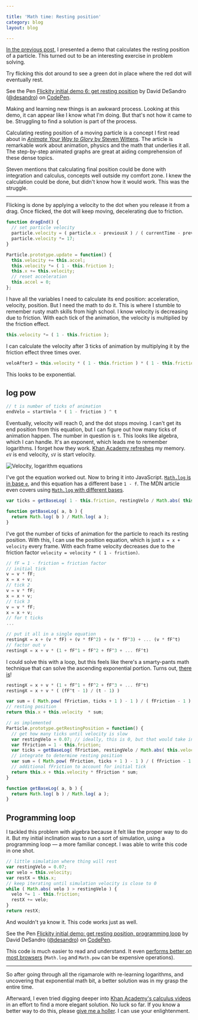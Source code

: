 ```yaml
---

title: 'Math time: Resting position'
category: blog
layout: blog

---
```


[In the previous post](/blog/initial-demos), I presented a demo that calculates the resting position of a particle. This turned out to be an interesting exercise in problem solving.

Try flicking this dot around to see a green dot in place where the red dot will eventually rest.

<p data-height="268" data-theme-id="0" data-slug-hash="ByKNLb" data-default-tab="result" data-user="desandro" class='codepen'>See the Pen <a href='http://codepen.io/desandro/pen/myVzRQ/'>Flickity initial demo 6: get resting position</a> by David DeSandro (<a href='http://codepen.io/desandro'>@desandro</a>) on <a href='http://codepen.io'>CodePen</a>.</p>

Making and learning new things is an awkward process. Looking at this demo, it can appear like I know what I'm doing. But that's not how it came to be. Struggling to find a solution is part of the process.

Calculating resting position of a moving particle is a concept I first read about in [_Animate Your Way to Glory_ by Steven Wittens](http://acko.net/blog/animate-your-way-to-glory). The article is remarkable work about animation, physics and the math that underlies it all. The step-by-step animated graphs are great at aiding comprehension of these dense topics.

Steven mentions that calculating final position could be done with integration and calculus, concepts well outside my comfort zone. I knew the calculation could be done, but didn't know how it would work. This was the struggle.

---

Flicking is done by applying a velocity to the dot when you release it from a drag. Once flicked, the dot will keep moving, decelerating due to friction.

``` js
function dragEnd() {
  // set particle velocity
  particle.velocity = ( particle.x - previousX ) / ( currentTime - previousTime );
  particle.velocity *= 17;
}

Particle.prototype.update = function() {
  this.velocity += this.accel;
  this.velocity *= ( 1 - this.friction );
  this.x += this.velocity;
  // reset acceleration
  this.accel = 0;
};
```

I have all the variables I need to calculate its end position: acceleration, velocity, position. But I need the math to do it. This is where I stumble to remember rusty math skills from high school. I know velocity is decreasing due to friction. With each tick of the animation, the velocity is multiplied by the friction effect.

``` js
this.velocity *= ( 1 - this.friction );
```

I can calculate the velocity after 3 ticks of animation by multiplying it by the friction effect three times over.

``` js
veloAfter3 = this.velocity * ( 1 - this.friction ) * ( 1 - this.friction ) * ( 1 - this.friction )
```

This looks to be exponential. 

## log pow

``` js
// t is number of ticks of animation
endVelo = startVelo * ( 1 - friction ) ^ t
```

Eventually, velocity will reach 0, and the dot stops moving. I can't get its end position from this equation, but I can figure out how many ticks of animation happen. The number in question is `t`. This looks like algebra, which I can handle. It's an exponent, which leads me to remember logarithms. I forget how they work. [Khan Academy refreshes](https://www.khanacademy.org/math/algebra2/logarithms-tutorial/logarithm_basics/v/logarithms) my memory. `eV` is end velocity, `sV` is start velocity.

![Velocity, logarithm equations](https://i.imgur.com/qF6QSER.jpg)

I've got the equation worked out. Now to bring it into JavaScript. [`Math.log` is in base `e`](https://developer.mozilla.org/en-US/docs/Web/JavaScript/Reference/Global_Objects/Math/log), and this equation has a different base `1 - f`. The MDN article even covers using [`Math.log` with different bases](https://developer.mozilla.org/en-US/docs/Web/JavaScript/Reference/Global_Objects/Math/log#Example.3A_Using_Math.log_with_a_different_base).

``` js
var ticks = getBaseLog( 1 - this.friction, restingVelo / Math.abs( this.velocity ) );

function getBaseLog( a, b ) {
  return Math.log( b ) / Math.log( a );
}
```

I've got the number of ticks of animation for the particle to reach its resting position. With this, I can use the position equation, which is just `x = x + velocity` every frame. With each frame velocity decreases due to the friction factor `velocity = velocity * ( 1 - friction)`. 

``` js
// fF = 1 - friction = friction factor
// initial tick
v = v * fF;
x = x + v;
// tick 2
v = v * fF;
x = x + v;
// tick 3
v = v * fF;
x = x + v;
// for t ticks
...

// put it all in a single equation
restingX = x + (v * fF) + (v * fF^2) + (v * fF^3) + ... (v * fF^t)
// factor out v
restingX = x + v * (1 + fF^1 + fF^2 + fF^3 + ... fF^t)
```

I could solve this with a loop, but this feels like there's a smarty-pants math technique that can solve the ascending exponential portion. Turns out, [there is](http://mikestoolbox.com/powersum.html)!

``` js
restingX = x + v * (1 + fF^1 + fF^2 + fF^3 + ... fF^t)
restingX = x + v * ( (fF^t - 1) / (t - 1) )
```

``` js
var sum = ( Math.pow( fFriction, ticks + 1 ) - 1 ) / ( fFriction - 1 );
// resting position
return this.x + this.velocity  * sum;
```

``` js
// as implemented
Particle.prototype.getRestingPosition = function() {
  // get how many ticks until velocity is slow
  var restingVelo = 0.07; // ideally, this is 0, but that would take infinite amount of ticks
  var fFriction = 1 - this.friction;
  var ticks = getBaseLog( fFriction, restingVelo / Math.abs( this.velocity ) );
  // integrate to determine resting position
  var sum = ( Math.pow( fFriction, ticks + 1 ) - 1 ) / ( fFriction - 1 );
  // additional fFriction to account for initial tick
  return this.x + this.velocity * fFriction * sum;
}

function getBaseLog( a, b ) {
  return Math.log( b ) / Math.log( a );
}
```

## Programming loop

I tackled this problem with algebra because it felt like the proper way to do it. But my initial inclination was to run a sort of simulation, using a programming loop — a more familiar concept. I was able to write this code in one shot.

``` js
// little simulation where thing will rest
var restingVelo = 0.07;
var velo = this.velocity;
var restX = this.x;
// keep iterating until simulation velocity is close to 0
while ( Math.abs( velo ) > restingVelo ) {
  velo *= 1 - this.friction;
  restX += velo;
}
return restX;
```

And wouldn't ya know it. This code works just as well.

<p data-height="268" data-theme-id="0" data-slug-hash="VYarRY" data-default-tab="result" data-user="desandro" class='codepen'>See the Pen <a href='http://codepen.io/desandro/pen/VYarRY/'>Flickity initial demo: get resting position, programming loop</a> by David DeSandro (<a href='http://codepen.io/desandro'>@desandro</a>) on <a href='http://codepen.io'>CodePen</a>.</p>

This code is much easier to read and understand. It even [performs better on most browsers](http://jsperf.com/loop-vs-log/) (`Math.log` and `Math.pow` can be expensive operations).

---

So after going through all the rigamarole with re-learning logarithms, and uncovering that exponential math bit, a better solution was in my grasp the entire time.

Afterward, I even tried digging deeper into [Khan Academy's calculus videos](https://www.khanacademy.org/math/differential-calculus) in an effort to find a more elegant solution. No luck so far. If you know a better way to do this, please [give me a holler](https://twitter.com/metafizzyco). I can use your enlightenment.

<script async src="//assets.codepen.io/assets/embed/ei.js"></script>
